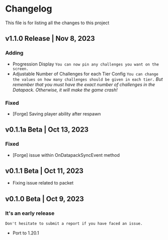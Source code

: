 # Changelog
This file is for listing all the changes to this project

## v1.1.0 Release | Nov 8, 2023
### Adding
- Progression Display `You can now pin any challenges you want on the screen.`
- Adjustable Number of Challenges for each Tier Config `You can change the values on how many challenges should be given in each tier.`
  *But remember that you must have the exact number of challenges in the Datapack. Otherwise, it will make the game crash!*
### Fixed
- [Forge] Saving player ability after respawn

## v0.1.1a Beta | Oct 13, 2023
### Fixed
- [Forge] issue within OnDatapackSyncEvent method

## v0.1.1 Beta | Oct 11, 2023
- Fixing issue related to packet

## v0.1.0 Beta | Oct 9, 2023
### It's an early release
`Don't hesitate to submit a report if you have faced an issue.`
- Port to 1.20.1